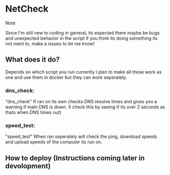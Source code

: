 # NetCheck
> [!NOTE]
> Since I'm still new to coding in general, its expected there maybe be bugs and unexpected behavior in the script if you think its doing something its not ment to, make a issues to let me know!


## What does it do?
Depends on which script you run currently I plan to make all these work as one and use them in docker but they can work seperately.

### dns_check:
"dns_check" If ran on its own checks DNS resolve times and gives you a warning if main DNS is down. (I check this by seeing if its over 2 seconds as thats when DNS times out)

### speed_test:
"speed_test" When ran seperately will check the ping, download speeds and upload speeds of the computer its run on.

## How to deploy (Instructions coming later in devolopment)
